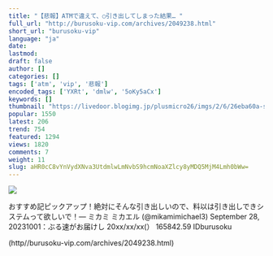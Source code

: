 ```yaml
---
title: "【悲報】ATMで違えて、○引き出してしまった結果… "
full_url: "http://burusoku-vip.com/archives/2049238.html"
short_url: "burusoku-vip"
language: "ja"
date: 
lastmod: 
draft: false
author: []
categories: []
tags: ['atm', 'vip', '悲報']
encoded_tags: ['YXRt', 'dmlw', '5oKy5aCx']
keywords: []
thumbnail: "https://livedoor.blogimg.jp/plusmicro26/imgs/2/6/26eba60a-s.png"
popular: 1550
latest: 206
trend: 754
featured: 1294
views: 1820
comments: 7
weight: 11
slug: aHR0cC8vYnVydXNva3UtdmlwLmNvbS9hcmNoaXZlcy8yMDQ5MjM4Lmh0bWw=
---
```


![](https://livedoor.blogimg.jp/plusmicro26/imgs/2/6/26eba60a-s.png)

おすすめ記ピックアップ！絶対にそんな引き出しいので、料以は引き出しできシステムって欲しいで！— ミカミ ミカエル (@mikamimichael3) September 28, 20231001：ぶる速がお届けし 20xx/xx/xx(） 165842.59 IDburusoku

(http//burusoku-vip.com/archives/2049238.html)
